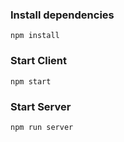 ### Install dependencies
`npm install`

### Start Client
`npm start`

### Start Server
`npm run server`